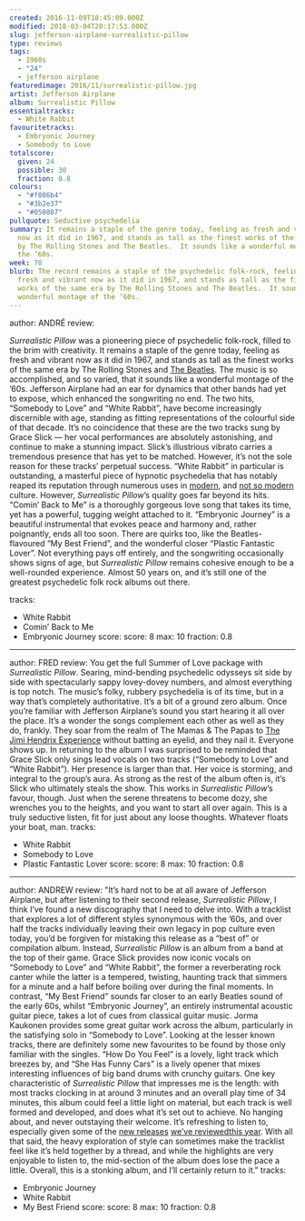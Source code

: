 ```yaml
---
created: 2016-11-09T18:45:09.000Z
modified: 2018-03-04T20:17:53.000Z
slug: jefferson-airplane-surrealistic-pillow
type: reviews
tags:
  - 1960s
  - "24"
  - jefferson airplane
featuredimage: 2016/11/surrealistic-pillow.jpg
artist: Jefferson Airplane
album: Surrealistic Pillow
essentialtracks:
  - White Rabbit
favouritetracks:
  - Embryonic Journey
  - Somebody to Love
totalscore:
  given: 24
  possible: 30
  fraction: 0.8
colours:
  - "#f086b4"
  - "#3b2e37"
  - "#050807"
pullquote: Seductive psychedelia
summary: It remains a staple of the genre today, feeling as fresh and vibrant
  now as it did in 1967, and stands as tall as the finest works of the same era
  by The Rolling Stones and The Beatles.  It sounds like a wonderful montage of
  the ’60s.
week: 78
blurb: The record remains a staple of the psychedelic folk-rock, feeling as
  fresh and vibrant now as it did in 1967, and stands as tall as the finest
  works of the same era by The Rolling Stones and The Beatles.  It sounds like a
  wonderful montage of the ’60s.
---
```

author: ANDRÉ
review: <div class="_d97"><p><em>Surrealistic Pillow</em> was a pioneering piece
  of psychedelic folk-rock, filled to the brim with creativity. It remains a
  staple of the genre today, feeling as fresh and vibrant now as it did in 1967,
  and stands as tall as the finest works of the same era by The Rolling Stones
  and <a href="https://audioxide.com/reviews/the-beatles-revolver/"
  target="_blank" rel="noopener">The Beatles</a>. The music is so accomplished,
  and so varied, that it sounds like a wonderful montage of the ’60s. Jefferson
  Airplane had an ear for dynamics that other bands had yet to expose, which
  enhanced the songwriting no end. The two hits, “Somebody to Love” and “White
  Rabbit”, have become increasingly discernible with age, standing as fitting
  representations of the colourful side of that decade. It’s no coincidence that
  these are the two tracks sung by Grace Slick — her vocal performances are
  absolutely astonishing, and continue to make a stunning impact. Slick’s
  illustrious vibrato carries a tremendous presence that has yet to be matched.
  However, it’s not the sole reason for these tracks’ perpetual success. “White
  Rabbit” in particular is outstanding, a masterful piece of hypnotic
  psychedelia that has notably reaped its reputation through numerous uses in <a
  href="https://www.youtube.com/watch?v=FcawX4ORU8k" target="_blank"
  rel="noopener">modern</a>, and <a
  href="https://www.youtube.com/watch?v=YZTsYYHCYGY" target="_blank"
  rel="noopener">not so modern</a> culture. However, <em>Surrealistic
  Pillow</em>’s quality goes far beyond its hits. “Comin’ Back to Me” is a
  thoroughly gorgeous love song that takes its time, yet has a powerful, tugging
  weight attached to it. “Embryonic Journey” is a beautiful instrumental that
  evokes peace and harmony and, rather poignantly, ends all too soon. There are
  quirks too, like the Beatles-flavoured “My Best Friend”, and the wonderful
  closer “Plastic Fantastic Lover”. Not everything pays off entirely, and the
  songwriting occasionally shows signs of age, but <em>Surrealistic Pillow
  </em>remains&nbsp;cohesive enough to be a well-rounded experience. Almost 50
  years on, and it’s still one of the greatest psychedelic folk rock albums out
  there.</p></div>
tracks:
  - White Rabbit
  - ­Comin’ Back to Me
  - ­Embryonic Journey
score:
  score: 8
  max: 10
  fraction: 0.8
---
author: FRED
review: You get the full Summer of Love package with *Surrealistic Pillow*.
  Searing, mind-bending psychedelic odysseys sit side by side with spectacularly
  sappy lovey-dovey numbers, and almost everything is top notch. The music’s
  folky, rubbery psychedelia is of its time, but in a way that’s completely
  authoritative. It’s a bit of a ground zero album. Once you’re familiar with
  Jefferson Airplane’s sound you start hearing it all over the place. It’s a
  wonder the songs complement each other as well as they do, frankly. They soar
  from the realm of The Mamas & The Papas to [The Jimi Hendrix
  Experience](<https://audioxide.com/reviews/the-jimi-hendrix-experience-electric-ladyland/>)
  without batting an eyelid, and they nail it. Everyone shows up. In returning
  to the album I was surprised to be reminded that Grace Slick only sings lead
  vocals on two tracks (“Somebody to Love” and “White Rabbit”). Her presence is
  larger than that. Her voice is storming, and integral to the group’s aura. As
  strong as the rest of the album often is, it’s Slick who ultimately steals the
  show. This works in *Surrealistic Pillow*’s favour, though. Just when the
  serene threatens to become dozy, she wrenches you to the heights, and you want
  to start all over again. This is a truly seductive listen, fit for just about
  any loose thoughts. Whatever floats your boat, man.
tracks:
  - White Rabbit
  - ­Somebody to Love
  - ­Plastic Fantastic Lover
score:
  score: 8
  max: 10
  fraction: 0.8
---
author: ANDREW
review: "It’s hard not to be at all aware of Jefferson Airplane, but after
  listening to their second release, *Surrealistic Pillow*, I think I’ve found a
  new discography that I need to delve into. With a tracklist that explores a
  lot of different styles synonymous with the ’60s, and over half the tracks
  individually leaving their own legacy in pop culture even today, you’d be
  forgiven for mistaking this release as a “best of” or compilation album.
  Instead, *Surrealistic Pillow* is an album from a band at the top of their
  game. Grace Slick provides now iconic vocals on “Somebody to Love” and “White
  Rabbit”, the former a reverberating rock canter while the latter is a
  tempered, twisting, haunting track that simmers for a minute and a half before
  boiling over during the final moments. In contrast, “My Best Friend” sounds
  far closer to an early Beatles sound of the early 60s, whilst “Embryonic
  Journey”, an entirely instrumental acoustic guitar piece, takes a lot of cues
  from classical guitar music. Jorma Kaukonen provides some great guitar work
  across the album, particularly in the satisfying solo in “Somebody to Love”.
  Looking at the lesser known tracks, there are definitely some new favourites
  to be found by those only familiar with the singles. “How Do You Feel” is a
  lovely, light track which breezes by, and “She Has Funny Cars” is a lively
  opener that mixes interesting influences of big band drums with crunchy
  guitars. One key characteristic of *Surrealistic Pillow* that impresses me is
  the length: with most tracks clocking in at around 3 minutes and an overall
  play time of 34 minutes, this album could feel a little light on material, but
  each track is well formed and developed, and does what it’s set out to
  achieve. No hanging about, and never outstaying their welcome. It’s refreshing
  to listen to, especially given some of the [new
  releases](<https://audioxide.com/reviews/james-blake-the-colour-in-anything/>)
  [we’ve reviewed](<https://audioxide.com/reviews/swans-the-glowing-man/>)[this
  year](<https://audioxide.com/reviews/the-avalanches-wildflower/>). With all
  that said, the heavy exploration of style can sometimes make the tracklist
  feel like it’s held together by a thread, and while the highlights are very
  enjoyable to listen to, the mid-section of the album does lose the pace a
  little. Overall, this is a stonking album, and I’ll certainly return to it."
tracks:
  - Embryonic Journey
  - ­White Rabbit
  - ­My Best Friend
score:
  score: 8
  max: 10
  fraction: 0.8
